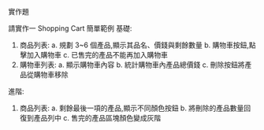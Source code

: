 實作題

請實作一 Shopping Cart 簡單範例
基礎:
1. 商品列表:
a. 規劃 3~6 個產品,顯示其品名、價錢與剩餘數量
b. 購物車按鈕,點擊加入購物車
c. 已售完的產品不能再加入購物車
2. 購物車列表:
a. 顯示購物車內容
b. 統計購物車內產品總價錢
c. 刪除按鈕將產品從購物車移除

進階:
1. 商品列表:
a. 剩餘最後一項的產品,顯示不同顏色按鈕
b. 將刪除的產品數量回復到產品列中
c. 售完的產品區塊顏色變成灰階